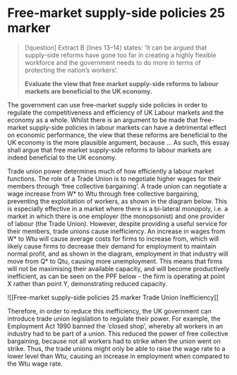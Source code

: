 # Free-market supply-side policies 25 marker

> [!question]
> Extract B (lines 13–14) states: ‘It can be argued that supply-side reforms have gone too far in
> creating a highly flexible workforce and the government needs to do more in terms of protecting
> the nation’s workers’.
> 
> **Evaluate the view that free market supply-side reforms to labour markets are beneficial to the UK economy.**
> 

The government can use free-market supply side policies in order to regulate the competitiveness and efficiency of UK Labour markets and the economy as a whole. Whilst there is an argument to be made that free-market supply-side policies in labour markets can have a detrimental effect on economic performance, the view that these reforms are beneficial to the UK economy is the more plausible argument, because … As such, this essay shall argue that free market supply-side reforms to labour markets are indeed beneficial to the UK economy.

Trade union power determines much of how efficiently a labour market functions. The role of a Trade Union is to negotiate higher wages for their members through ‘free collective bargaining’. A trade union can negotiate a wage increase from W* to Wtu through free collective bargaining, preventing the exploitation of workers, as shown in the diagram below. This is especially effective in a market where there is a bi-lateral monopoly, i.e. a market in which there is one employer (the monopsonist) and one provider of labour (the Trade Union). However, despite providing a useful service for their members, trade unions cause inefficiency. An increase in wages from W* to Wtu will cause average costs for firms to increase from, which will likely cause firms to decrease their demand for employment to maintain normal profit, and as shown in the diagram, employment in that industry will move from Q* to Qtu, causing more unemployment. This means that firms will not be maximising their available capacity, and will become productively inefficient, as can be seen on the PPF below - the firm is operating at point X rather than point Y, demonstrating reduced capacity.

![[Free-market supply-side policies 25 marker Trade Union Inefficiency]]

Therefore, in order to reduce this inefficiency, the UK government can introduce trade union legislation to regulate their power. For example, the Employment Act 1990 banned the ‘closed shop’, whereby all workers in an industry had to be part of a union. This reduced the power of free collective bargaining, because not all workers had to strike when the union went on strike. Thus, the trade unions might only be able to raise the wage rate to a lower level than Wtu, causing an increase in employment when compared to the Wtu wage rate.